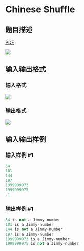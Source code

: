 # Chinese Shuffle

## 题目描述

[problemUrl]: https://uva.onlinejudge.org/index.php?option=com_onlinejudge&Itemid=8&category=19&page=show_problem&problem=1651

[PDF](https://uva.onlinejudge.org/external/107/p10710.pdf)

![](https://cdn.luogu.com.cn/upload/vjudge_pic/UVA10710/9dafb7d80edbfbefeae5701006f13d2a42b1cfce.png)

## 输入输出格式

### 输入格式

![](https://cdn.luogu.com.cn/upload/vjudge_pic/UVA10710/ab1dfef4acc19eff93ea7b49e63110f052906742.png)

### 输出格式

![](https://cdn.luogu.com.cn/upload/vjudge_pic/UVA10710/6a8b9b657eae58c84d50fb7e92d9adad259775a8.png)

## 输入输出样例

### 输入样例 #1

```cpp
54
101
144
197
1999999973
1999999975
-1
```


### 输出样例 #1

```cpp
54 is not a Jimmy-number
101 is a Jimmy-number
144 is not a Jimmy-number
197 is a Jimmy-number
1999999973 is a Jimmy-number
1999999975 is not a Jimmy-number
```


